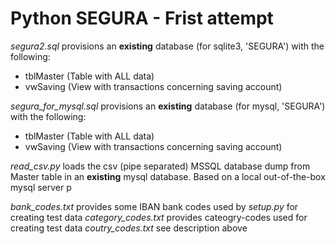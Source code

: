 # Python SEGURA - Frist attempt

*segura2.sql* provisions an **existing** database (for sqlite3, 'SEGURA') with the following:
* tblMaster (Table with ALL data)
* vwSaving (View with transactions concerning saving account)

*segura_for_mysql.sql* provisions an **existing** database (for mysql, 'SEGURA') with the following:
* tblMaster (Table with ALL data)
* vwSaving (View with transactions concerning saving account)

*read_csv.py* loads the csv (pipe separated) MSSQL database dump from Master table in an **existing** mysql database. Based on a local out-of-the-box mysql server
p

*bank_codes.txt* provides some IBAN bank codes used by *setup.py* for creating test data
*category_codes.txt* provides cateogry-codes used for creating test data
*coutry_codes.txt* see description above

